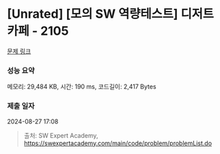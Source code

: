 # [Unrated] [모의 SW 역량테스트] 디저트 카페 - 2105 

[문제 링크](https://swexpertacademy.com/main/code/problem/problemDetail.do?contestProbId=AV5VwAr6APYDFAWu) 

### 성능 요약

메모리: 29,484 KB, 시간: 190 ms, 코드길이: 2,417 Bytes

### 제출 일자

2024-08-27 17:08



> 출처: SW Expert Academy, https://swexpertacademy.com/main/code/problem/problemList.do